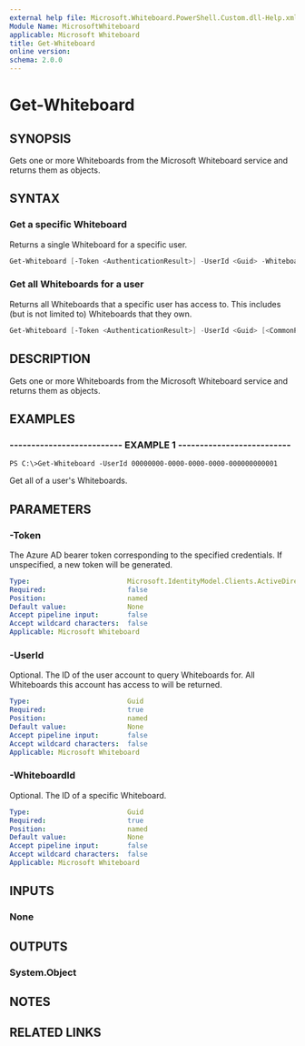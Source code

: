 ```yaml
---
external help file: Microsoft.Whiteboard.PowerShell.Custom.dll-Help.xml
Module Name: MicrosoftWhiteboard
applicable: Microsoft Whiteboard
title: Get-Whiteboard
online version: 
schema: 2.0.0
---
```


# Get-Whiteboard

## SYNOPSIS

Gets one or more Whiteboards from the Microsoft Whiteboard service and returns them as objects.

## SYNTAX

### Get a specific Whiteboard

Returns a single Whiteboard for a specific user.

```powershell
Get-Whiteboard [-Token <AuthenticationResult>] -UserId <Guid> -WhiteboardId <Guid> [<CommonParameters>]
```

### Get all Whiteboards for a user

Returns all Whiteboards that a specific user has access to. This includes (but is not limited to) Whiteboards that they own.
 
```powershell
Get-Whiteboard [-Token <AuthenticationResult>] -UserId <Guid> [<CommonParameters>]
```

## DESCRIPTION

Gets one or more Whiteboards from the Microsoft Whiteboard service and returns them as objects.

## EXAMPLES

### -------------------------- EXAMPLE 1 --------------------------

```
PS C:\>Get-Whiteboard -UserId 00000000-0000-0000-0000-000000000001
```

Get all of a user's Whiteboards.


## PARAMETERS

### -Token
The Azure AD bearer token corresponding to the specified credentials. If unspecified, a new token will be generated.

```yaml
Type:                        Microsoft.IdentityModel.Clients.ActiveDirectory.AuthenticationResult
Required:                    false
Position:                    named
Default value:               None               
Accept pipeline input:       false
Accept wildcard characters:  false
Applicable: Microsoft Whiteboard
```

### -UserId
Optional. The ID of the user account to query Whiteboards for. All Whiteboards this account has access to will be returned. 

```yaml
Type:                        Guid
Required:                    true
Position:                    named
Default value:               None
Accept pipeline input:       false
Accept wildcard characters:  false
Applicable: Microsoft Whiteboard
```

### -WhiteboardId

Optional. The ID of a specific Whiteboard.
        
```yaml
Type:                        Guid
Required:                    true
Position:                    named
Default value:               None       
Accept pipeline input:       false
Accept wildcard characters:  false
Applicable: Microsoft Whiteboard
```

## INPUTS

### None

## OUTPUTS

### System.Object

## NOTES

## RELATED LINKS